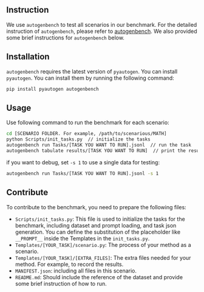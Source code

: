 ## Instruction

We use `autogenbench` to test all scenarios in our benchmark. For the detailed instruction of `autogenbench`, please refer to [autogenbench](https://microsoft.github.io/autogen/blog/2024/01/25/AutoGenBench/).
We also provided some brief instructions for `autogenbench` below.

## Installation

`autogenbench` requires the latest version of `pyautogen`. You can install `pyautogen`. You can install them by running the following command:
```bash
pip install pyautogen autogenbench
```

## Usage

Use following command to run the benchmark for each scenario:
```bash
cd [SCENARIO FOLDER. For example, /path/to/scenarious/MATH]
python Scripts/init_tasks.py  // initialize the tasks
autogenbench run Tasks/[TASK YOU WANT TO RUN].jsonl  // run the task
autogenbench tabulate results/[TASK YOU WANT TO RUN]  // print the results in tabulate.
```

if you want to debug, set `-s 1` to use a single data for testing:
```bash
autogenbench run Tasks/[TASK YOU WANT TO RUN].jsonl -s 1
```

## Contribute

To contribute to the benchmark, you need to prepare the following files:
- `Scripts/init_tasks.py`: This file is used to initialize the tasks for the benchmark, including dataset and prompt loading, and task json generation. You can define the substitution of the placeholder like `__PROMPT__` inside the Templates in the `init_tasks.py`.
- `Templates/[YOUR_TASK]/scenario.py`: The process of your method as a scenario.
- `Templates/[YOUR_TASK]/[EXTRA_FILES]`: The extra files needed for your method. For example, to record the results. 
- `MANIFEST.json`: including all files in this scenario.
- `README.md`: Should include the reference of the dataset and provide some brief instruction of how to run.
